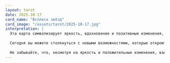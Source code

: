 ```yaml
---
layout: tarot
date: 2025-10-17
card_name: "Всплеск звёзд"
card_image: "/assets/tarot/2025-10-17.jpg"
interpretation: |
  Эта карта символизирует яркость, вдохновение и позитивные изменения, которые могут произойти в вашей жизни. Всплеск звёзд дарит надежду и уверенность, что все ваши мечты могут быть осуществлены. Это время, когда вы можете смело следовать своим желаниям и смотреть в будущее с оптимизмом. Звёзды вокруг солнца подчеркивают важность искренности и истинного выражения себя, призывая вас использовать свою индивидуальность для достижения целей.
  
  Сегодня вы можете столкнуться с новыми возможностями, которые откроют перед вами двери, ранее закрытые. Может появиться шанс, о котором вы давно мечтали, или новые идеи, которые вдохновят вас. Не бойтесь принимать эти изменения, поскольку они могут привести к важным шагам в вашей жизни. Ваши внутренние ресурсы и креативность могут быть заразительными и вдохновят окружающих вас людей.
  
  Не забывайте, что, несмотря на яркость и положительные изменения, важно оставаться приземлённым и внимательным к своему внутреннему миру. Внутренний свет должен освещать ваш путь. Прислушивайтесь к своим мечтам и интуиции, ведь они могут вести вас к неожиданным, но благоприятным свершениям. Это день, когда ваши мечты могут стать реальностью, если вы будете открыты к новым возможностям и с любовью взглянете на свой внутренний свет.
---
```

